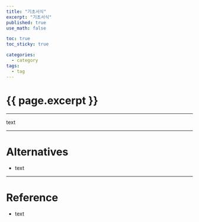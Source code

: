 ```yaml
---
title: "기초서식"
excerpt: "기초서식"
published: true
use_math: false

toc: true
toc_sticky: true

categories:
  - category
tags:
  - tag
---
```

# {{ page.excerpt }}
---
text

---
# Alternatives
- text

---
# Reference
- text